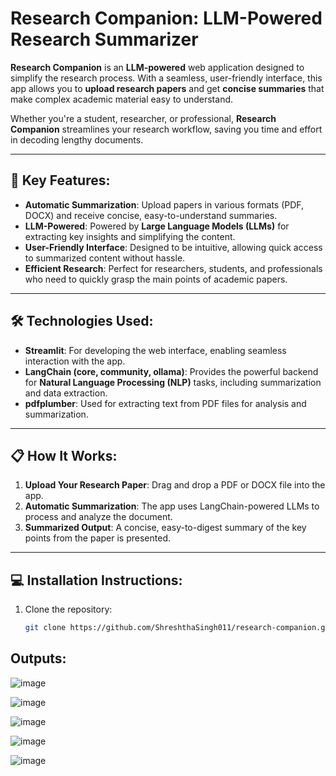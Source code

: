 # Research Companion: LLM-Powered Research Summarizer

**Research Companion** is an **LLM-powered** web application designed to simplify the research process. With a seamless, user-friendly interface, this app allows you to **upload research papers** and get **concise summaries** that make complex academic material easy to understand.

Whether you're a student, researcher, or professional, **Research Companion** streamlines your research workflow, saving you time and effort in decoding lengthy documents.

---

## 🚀 Key Features:
- **Automatic Summarization**: Upload papers in various formats (PDF, DOCX) and receive concise, easy-to-understand summaries.
- **LLM-Powered**: Powered by **Large Language Models (LLMs)** for extracting key insights and simplifying the content.
- **User-Friendly Interface**: Designed to be intuitive, allowing quick access to summarized content without hassle.
- **Efficient Research**: Perfect for researchers, students, and professionals who need to quickly grasp the main points of academic papers.

---

## 🛠️ Technologies Used:
- **Streamlit**: For developing the web interface, enabling seamless interaction with the app.
- **LangChain (core, community, ollama)**: Provides the powerful backend for **Natural Language Processing (NLP)** tasks, including summarization and data extraction.
- **pdfplumber**: Used for extracting text from PDF files for analysis and summarization.

---

## 📋 How It Works:
1. **Upload Your Research Paper**: Drag and drop a PDF or DOCX file into the app.
2. **Automatic Summarization**: The app uses LangChain-powered LLMs to process and analyze the document.
3. **Summarized Output**: A concise, easy-to-digest summary of the key points from the paper is presented.

---

## 💻 Installation Instructions:

1. Clone the repository:
   ```bash
   git clone https://github.com/ShreshthaSingh011/research-companion.git

## Outputs:
![image](https://github.com/user-attachments/assets/5e2394e2-9c0d-41df-9786-0203d0973822)

![image](https://github.com/user-attachments/assets/36d02d56-569c-4bd5-a38c-1628f3b23a5f)

![image](https://github.com/user-attachments/assets/e92ab0ff-3e3b-42ec-a20c-9c6584ca52da)

![image](https://github.com/user-attachments/assets/fc58f9fb-bcfa-4bb8-beb2-d553bd6c1fbb)

![image](https://github.com/user-attachments/assets/b4d7a860-feb0-4a21-946c-607459a822bf)

